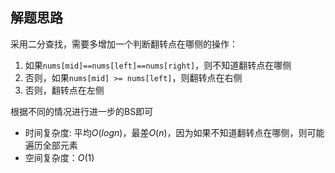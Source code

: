 ## 解题思路

采用二分查找，需要多增加一个判断翻转点在哪侧的操作：

1. 如果`nums[mid]==nums[left]==nums[right]`，则不知道翻转点在哪侧
2. 否则，如果`nums[mid] >= nums[left]`，则翻转点在右侧
3. 否则，翻转点在左侧

根据不同的情况进行进一步的BS即可
+ 时间复杂度: 平均$O(logn)$，最差$O(n)$，因为如果不知道翻转点在哪侧，则可能遍历全部元素
+ 空间复杂度：$O(1)$
